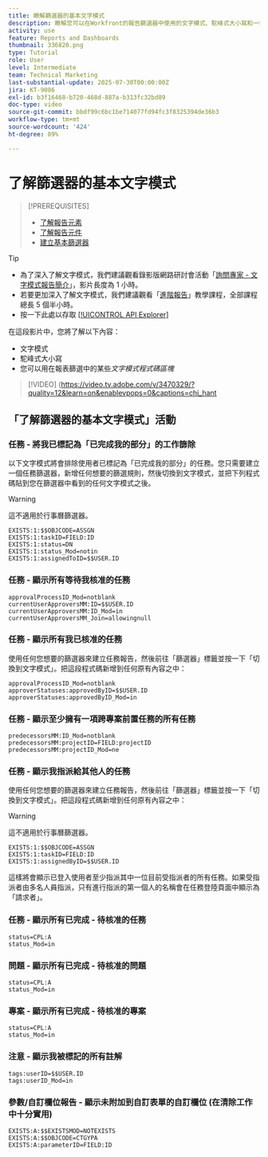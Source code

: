 ```yaml
---
title: 瞭解篩選器的基本文字模式
description: 瞭解您可以在Workfront的報告篩選器中使用的文字模式、駝峰式大小寫和一些基本文字模式。
activity: use
feature: Reports and Dashboards
thumbnail: 336820.png
type: Tutorial
role: User
level: Intermediate
team: Technical Marketing
last-substantial-update: 2025-07-30T00:00:00Z
jira: KT-9086
exl-id: b3f16468-b720-468d-887a-b313fc32bd89
doc-type: video
source-git-commit: bbdf99c6bc1be714077fd94fc3f8325394de36b3
workflow-type: tm+mt
source-wordcount: '424'
ht-degree: 89%

---
```


# 了解篩選器的基本文字模式

>[!PREREQUISITES]
>
>* [了解報告元素](https://experienceleague.adobe.com/docs/workfront-learn/tutorials-workfront/reporting/basic-reporting/reporting-elements.html?lang=zh-hant)
>* [了解報告元件](https://experienceleague.adobe.com/docs/workfront-learn/tutorials-workfront/reporting/basic-reporting/reporting-components.html?lang=zh-hant)
>* [建立基本篩選器](https://experienceleague.adobe.com/docs/workfront-learn/tutorials-workfront/reporting/intermediate-reporting/basic-text-mode-for-filters.html?lang=zh-hant)


>[!TIP]
>
>* 為了深入了解文字模式，我們建議觀看錄影版網路研討會活動「[詢問專家 - 文字模式報告簡介](https://experienceleague.adobe.com/en/docs/events/classics/reporting-and-dashboards/introduction-to-text-mode-reporting)」，影片長度為 1 小時。
>* 若要更加深入了解文字模式，我們建議觀看「[進階報告](https://experienceleague.adobe.com/docs/workfront-learn/tutorials-workfront/reporting/advanced-reporting/welcome-to-advanced-reporting.html?lang=zh-hant)」教學課程，全部課程總長 5 個半小時。
>* 按一下此處以存取 [[!UICONTROL API Explorer]](https://developer.adobe.com/workfront/api-explorer/)


在這段影片中，您將了解以下內容：

* 文字模式
* 駝峰式大小寫
* 您可以用在報表篩選中的某些&#x200B;_文字模式程式碼區塊_

>[!VIDEO] (https://video.tv.adobe.com/v/3470329/?quality=12&learn=on&enablevpops=0&captions=chi_hant

## 「了解篩選器的基本文字模式」活動


### 任務 - 將我已標記為「已完成我的部分」的工作篩除

以下文字模式將會排除使用者已標記為「已完成我的部分」的任務。您只需要建立一個任務篩選器，新增任何想要的篩選規則，然後切換到文字模式，並把下列程式碼貼到您在篩選器中看到的任何文字模式之後。


>[!WARNING]
>
> 這不適用於行事曆篩選器。

```
EXISTS:1:$$OBJCODE=ASSGN  
EXISTS:1:taskID=FIELD:ID  
EXISTS:1:status=DN  
EXISTS:1:status_Mod=notin  
EXISTS:1:assignedToID=$$USER.ID 
```

### 任務 - 顯示所有等待我核准的任務

```
approvalProcessID_Mod=notblank
currentUserApproversMM:ID=$$USER.ID
currentUserApproversMM:ID_Mod=in
currentUserApproversMM_Join=allowingnull
```

### 任務 - 顯示所有我已核准的任務

使用任何您想要的篩選器來建立任務報告，然後前往「篩選器」標籤並按一下「切換到文字模式」。把這段程式碼新增到任何原有內容之中：

```
approvalProcessID_Mod=notblank
approverStatuses:approvedByID=$$USER.ID
approverStatuses:approvedByID_Mod=in
```

### 任務 - 顯示至少擁有一項跨專案前置任務的所有任務

```
predecessorsMM:ID_Mod=notblank
predecessorsMM:projectID=FIELD:projectID
predecessorsMM:projectID_Mod=ne
```

### 任務 - 顯示我指派給其他人的任務

使用任何您想要的篩選器來建立任務報告，然後前往「篩選器」標籤並按一下「切換到文字模式」。把這段程式碼新增到任何原有內容之中：

>[!WARNING]
> 
> 這不適用於行事曆篩選器。

```
EXISTS:1:$$OBJCODE=ASSGN
EXISTS:1:taskID=FIELD:ID
EXISTS:1:assignedByID=$$USER.ID
```

這樣將會顯示已登入使用者至少指派其中一位目前受指派者的所有任務。如果受指派者由多名人員指派，只有進行指派的第一個人的名稱會在任務登陸頁面中顯示為「請求者」。

### 任務 - 顯示所有已完成 - 待核准的任務

```
status=CPL:A
status_Mod=in
```


### 問題 - 顯示所有已完成 - 待核准的問題

```
status=CPL:A
status_Mod=in
```


### 專案 - 顯示所有已完成 - 待核准的專案

```
status=CPL:A
status_Mod=in
```


### 注意 - 顯示我被標記的所有註解

```
tags:userID=$$USER.ID
tags:userID_Mod=in
```


### 參數/自訂欄位報告 - 顯示未附加到自訂表單的自訂欄位 (在清除工作中十分實用)

```
EXISTS:A:$$EXISTSMOD=NOTEXISTS
EXISTS:A:$$OBJCODE=CTGYPA
EXISTS:A:parameterID=FIELD:ID
```
